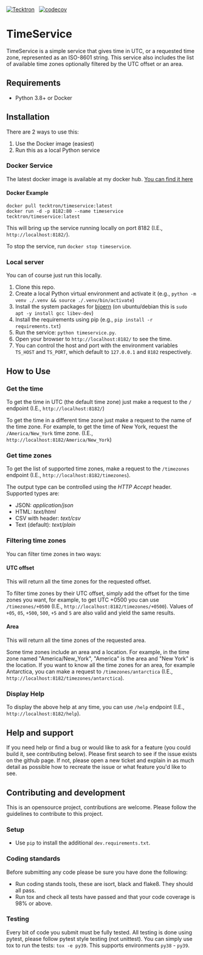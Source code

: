 [![Tecktron](https://circleci.com/gh/Tecktron/timeservice.svg?style=shield)](https://circleci.com/gh/Tecktron/timeservice) &nbsp; [![codecov](https://codecov.io/gh/Tecktron/timeservice/branch/main/graph/badge.svg?token=HRIVES4L34)](https://codecov.io/gh/Tecktron/timeservice)

# TimeService

TimeService is a simple service that gives time in UTC, or a requested time zone,
represented as an ISO-8601 string. This service also includes the list of available
time zones optionally filtered by the UTC offset or an area.

## Requirements
 - Python 3.8+ or Docker

## Installation
There are 2 ways to use this:
1. Use the Docker image (easiest)
2. Run this as a local Python service

### Docker Service
The latest docker image is available at my docker hub.
[You can find it here](https://hub.docker.com/r/tecktron/timeservice)

#### Docker Example
```
docker pull tecktron/timeservice:latest
docker run -d -p 8182:80 --name timeservice tecktron/timeservice:latest
```
This will bring up the service running locally on port 8182 (I.E., `http://localhost:8182/`).

To stop the service, run `docker stop timeservice`.

### Local server
You can of course just run this locally.

1. Clone this repo.
2. Create a local Python virtual environment and activate it (e.g., `python -m venv ./.venv && source ./.venv/bin/activate`)
3. Install the system packages for [bjoern](https://github.com/jonashaag/bjoern) (on ubuntu/debian this is `sudo apt -y install gcc libev-dev`)
4. Install the requirements using pip (e.g., `pip install -r requirements.txt`)
5. Run the service: `python timeservice.py`.
6. Open your browser to `http://localhost:8182/` to see the time.
7. You can control the host and port with the environment variables `TS_HOST` and `TS_PORT`, which default to `127.0.0.1` and `8182` respectively.

## How to Use

### Get the time
To get the time in UTC (the default time zone) just make a request to the `/` endpoint (I.E., `http://localhost:8182/`)

To get the time in a different time zone just make a request to the name of the time zone. For example, to get the time of New York, request the `/America/New_York` time zone. (I.E., `http://localhost:8182/America/New_York`)

### Get time zones
To get the list of supported time zones, make a request to the `/timezones` endpoint (I.E., `http://localhost:8182/timezones`).

The output type can be controlled using the _HTTP Accept_ header. Supported types are:
- JSON: *application/json*
- HTML: *text/html*
- CSV with header: *text/csv*
- Text (default): *text/plain*


### Filtering time zones
You can filter time zones in two ways:

#### UTC offset
This will return all the time zones for the requested offset.

To filter time zones by their UTC offset, simply add the offset for the time zones you want, for example, to get UTC +0500 you can use `/timezones/+0500` (I.E., `http://localhost:8182/timezones/+0500`). Values of `+05`, `05`, `+500`, `500`, `+5` and `5` are also valid and yield the same results.

#### Area
This will return all the time zones of the requested area.

Some time zones include an area and a location. For example, in the time zone named "America/New_York", "America" is the area and "New York" is the location. If you want to know all the time zones for an area, for example Antarctica, you can make a request to `/timezones/antarctica` (I.E., `http://localhost:8182/timezones/antarctica`).

### Display Help
To display the above help at any time, you can use `/help` endpoint (I.E., `http://localhost:8182/help`).

## Help and support
If you need help or find a bug or would like to ask for a feature (you could build it, see
contributing below). Please first search to see if the issue exists on the github page. If not,
please open a new ticket and explain in as much detail as possible how to recreate the issue or
what feature you'd like to see.

## Contributing and development
This is an opensource project, contributions are welcome. Please follow the guidelines to
contribute to this project.

### Setup
- Use `pip` to install the additional `dev.requirements.txt`.

### Coding standards
Before submitting any code please be sure you have done the following:
- Run coding stands tools, these are isort, black and flake8. They should all pass.
- Run tox and check all tests have passed and that your code coverage is 98% or above.

### Testing
Every bit of code you submit must be fully tested.
All testing is done using pytest, please follow pytest style testing (not unittest).
You can simply use tox to run the tests: `tox -e py39`. This supports environments
`py38` - `py39`.
